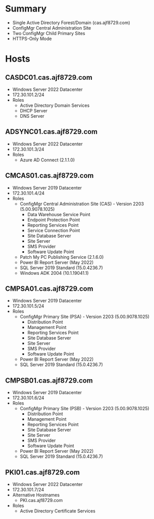 # Summary

- Single Active Directory Forest/Domain (cas.ajf8729.com)
- ConfigMgr Central Administration Site
- Two ConfigMgr Child Primary Sites
- HTTPS-Only Mode

# Hosts

## CASDC01.cas.ajf8729.com

- Windows Server 2022 Datacenter
- 172.30.101.2/24
- Roles
  - Active Directory Domain Services
  - DHCP Server
  - DNS Server

## ADSYNC01.cas.ajf8729.com

- Windows Server 2022 Datacenter
- 172.30.101.3/24
- Roles
  - Azure AD Connect (2.1.1.0)

## CMCAS01.cas.ajf8729.com

- Windows Server 2019 Datacenter
- 172.30.101.4/24
- Roles
  - ConfigMgr Central Administration Site (CAS) - Version 2203 (5.00.9078.1025)
    - Data Warehouse Service Point
    - Endpoint Protection Point
    - Reporting Services Point
    - Service Connection Point
    - Site Database Server
    - Site Server
    - SMS Provider
    - Software Update Point
  - Patch My PC Publishing Service (2.1.6.0)
  - Power BI Report Server (May 2022)
  - SQL Server 2019 Standard (15.0.4236.7)
  - Windows ADK 2004 (10.1.19041.1)

## CMPSA01.cas.ajf8729.com

- Windows Server 2019 Datacenter
- 172.30.101.5/24
- Roles
  - ConfigMgr Primary Site (PSA) - Version 2203 (5.00.9078.1025)
    - Distribution Point
    - Management Point
    - Reporting Services Point
    - Site Database Server
    - Site Server
    - SMS Provider
    - Software Update Point
  - Power BI Report Server (May 2022)
  - SQL Server 2019 Standard (15.0.4236.7)

## CMPSB01.cas.ajf8729.com

- Windows Server 2019 Datacenter
- 172.30.101.6/24
- Roles
  - ConfigMgr Primary Site (PSB) - Version 2203 (5.00.9078.1025)
    - Distribution Point
    - Management Point
    - Reporting Services Point
    - Site Database Server
    - Site Server
    - SMS Provider
    - Software Update Point
  - Power BI Report Server (May 2022)
  - SQL Server 2019 Standard (15.0.4236.7)

## PKI01.cas.ajf8729.com

- Windows Server 2022 Datacenter
- 172.30.101.7/24
- Alternative Hostnames
  - PKI.cas.ajf8729.com
- Roles
  - Active Directory Certificate Services
